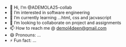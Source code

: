- 👋 Hi, I’m @ADEMOLA25-collab
- 👀 I’m interested in software engineering
- 🌱 I’m currently learning ...html, css and jacvascript
- 💞️ I’m looking to collaborate on project and assignments
- 📫 How to reach me @ demol4deen@gmail.com
- 😄 Pronouns: ...
- ⚡ Fun fact: ...

<!---
ADEMOLA25-collab/ADEMOLA25-collab is a ✨ special ✨ repository because its `README.md` (this file) appears on your GitHub profile.
You can click the Preview link to take a look at your changes.
--->
